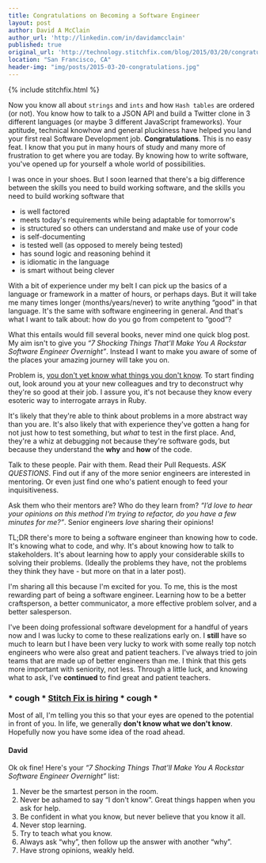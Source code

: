 ```yaml
---
title: Congratulations on Becoming a Software Engineer
layout: post
author: David A McClain
author_url: 'http://linkedin.com/in/davidamcclain'
published: true
original_url: 'http://technology.stitchfix.com/blog/2015/03/20/congratulations-on-becoming-a-software-engineer/'
location: "San Francisco, CA"
header-img: "img/posts/2015-03-20-congratulations.jpg"
---
```



{% include stitchfix.html %}

Now you know all about `strings` and `ints` and how `Hash tables` are ordered (or not). You know how to talk to a JSON API and build a Twitter clone in 3 different languages (or maybe 3 different JavaScript frameworks). Your aptitude, technical knowhow and general pluckiness have helped you land your first real Software Development job. **Congratulations**. This is no easy feat. I know that you put in many hours of study and many more of frustration to get where you are today. By knowing how to write software, you've opened up for yourself a whole world of possibilities. 

I was once in your shoes. But I soon learned that there's a big difference between the skills you need to build working software, and the skills you need to build working software that

- is well factored
- meets today's requirements while being adaptable for tomorrow's
- is structured so others can understand and make use of your code
- is self-documenting
- is tested well (as opposed to merely being tested)
- has sound logic and reasoning behind it
- is idiomatic in the language
- is smart without being clever

With a bit of experience under my belt I can pick up the basics of a language or framework in a matter of hours, or perhaps days. But it will take me many times longer (months/years/never) to write anything “good” in that language. It's the same with software engineering in general. And that's what I want to talk about: how do you go from competent to “good”?

What this entails would fill several books, never mind one quick blog post. My aim isn't to give you *“7 Shocking Things That'll Make You A Rockstar Software Engineer Overnight”*. Instead I want to make you aware of some of the places your amazing journey will take you on.

Problem is, [you don't yet know what things you don't know](http://en.wikipedia.org/wiki/Dunning%E2%80%93Kruger_effect).
To start finding out, look around you at your new colleagues and try to deconstruct why they're so good at their job. I assure you, it's not because they know every esoteric way to interrogate arrays in Ruby. 

It's likely that they're able to think about problems in a more abstract way than you are. It's also likely that with experience they've gotten a hang for not just how to test something, but *what* to test in the first place. And, they're a whiz at debugging not because they're software gods, but because they understand the **why** and **how** of the code. 

Talk to these people. Pair with them. Read their Pull Requests. *ASK QUESTIONS*. Find out if any of the more senior engineers are interested in mentoring. Or even just find one who's patient enough to feed your inquisitiveness. 

Ask them who their mentors are? Who do they learn from? *“I’d love to hear your opinions on this method I'm trying to refactor, do you have a few minutes for me?”*. Senior engineers *love* sharing their opinions!

TL;DR there's more to being a software engineer than knowing how to code. It's knowing what to code, and why. It's about knowing how to talk to stakeholders. It's about learning how to apply your considerable skills to solving their problems. (Ideally the problems they have, not the problems they think they have - but more on that in a later post).

I'm sharing all this because I'm excited for you. To me, this is the most rewarding part of being a software engineer. Learning how to be a better craftsperson, a better communicator, a more effective problem solver, and a better salesperson. 

I've been doing professional software development for a handful of years now and I was lucky to come to these realizations early on. I **still** have so much to learn but I have been very lucky to work with some really top notch engineers who were also great and patient teachers. I've always tried to join teams that are made up of better engineers than me. I think that this gets more important with seniority, not less. Through a little luck, and knowing what to ask, I've **continued** to find great and patient teachers.

### * cough * [Stitch Fix is hiring](http://technology.stitchfix.com/jobs/index.html) * cough *

Most of all, I'm telling you this so that your eyes are opened to the potential in front of you. In life, we generally **don't know what we don't know**. Hopefully now you have some idea of the road ahead.

#### David

Ok ok fine! Here's your *“7 Shocking Things That'll Make You A Rockstar Software Engineer Overnight”* list:

1. Never be the smartest person in the room.
1. Never be ashamed to say “I don't know”. Great things happen when you ask for help.
1. Be confident in what you know, but never believe that you know it all.
1. Never stop learning.
1. Try to teach what you know.
1. Always ask “why”, then follow up the answer with another “why”.
1. Have strong opinions, weakly held.


